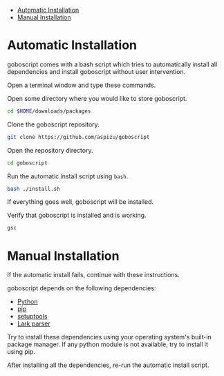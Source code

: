 - [Automatic Installation](#automatic-installation)
- [Manual Installation](#manual-installation)

# Automatic Installation

goboscript comes with a bash script which tries to automatically install all
dependencies and install goboscript without user intervention.

Open a terminal window and type these commands.

Open some directory where you would like to store goboscript.

```sh
cd $HOME/downloads/packages
```

Clone the goboscript repository.

```sh
git clone https://github.com/aspizu/goboscript
```

Open the repository directory.

```sh
cd goboscript
```

Run the automatic install script using `bash`.

```sh
bash ./install.sh
```

If everything goes well, goboscript will be installed.

Verify that goboscript is installed and is working.

```sh
gsc
```

# Manual Installation

If the automatic install fails, continue with these instructions.

goboscript depends on the following dependencies:

- [Python](https://www.python.org/)
- [pip](https://pip.pypa.io/en/stable/)
- [setuptools](https://setuptools.pypa.io/en/latest/)
- [Lark parser](https://github.com/lark-parser/lark/)

Try to install these dependencies using your operating system's built-in package
manager. If any python module is not available, try to install it using pip.

After installing all the dependencies, re-run the automatic install script.
